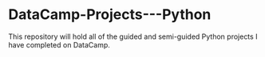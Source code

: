 # DataCamp-Projects---Python
This repository will hold all of the guided and semi-guided Python projects I have completed on DataCamp.
